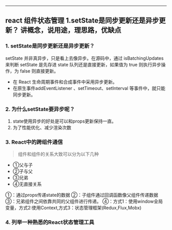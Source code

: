 ----
react 组件状态管理
 1.setState是同步更新还是异步更新？
讲概念，说用途，理思路，优缺点
----


### 1. setState是同步更新还是异步更新？
setState 并非真异步，只是看上去像异步。在源码中，通过 isBatchingUpdates 来判断
setState 是先存进 state 队列还是直接更新，如果值为 true 则执行异步操作，为 false 则直接更新。

* 在 React 生命周期事件和合成事件中采用异步更新。
* 在原生事件addEventListener 、setTimeout、setInterval 等事件中，就只能同步更新。

### 2. 为什么setState要异步呢？

1. state使用异步的好处是可以和props更新保持一直。
2. 为了性能优化、减少渲染次数


### 3. React中的跨组件通信

> 组件和组件的关系大致可以分为以下几种
* ①父与子
* ②子与父
* ③兄弟
* ④无直接关系

①：通过props传递state的数据
②：子组件通过回调函数像父组件传递数据
③：兄弟组件之间依靠共同的父组件进行传递。
④：方式1：使用window全局变量，方式2:使用Context,方式3：状态管理框架(Redux,Flux,Mobx)


### 4. 列举一种熟悉的React状态管理工具


